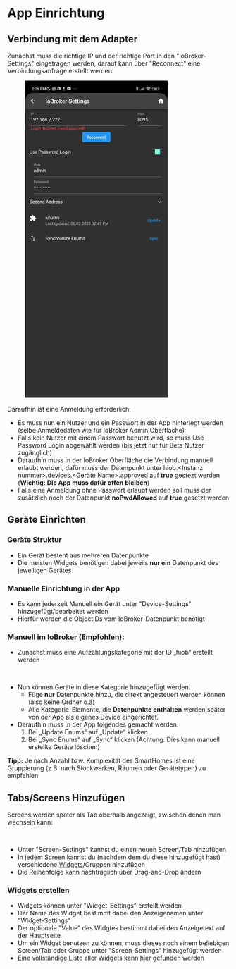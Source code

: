 # App Einrichtung

## Verbindung mit dem Adapter

Zunächst muss die richtige IP und der richtige Port in den "IoBroker-Settings" eingetragen werden, darauf kann über "Reconnect" eine Verbindungsanfrage erstellt werden

<figure><img src="../.gitbook/assets/connection_example (1).jpg" alt=""><figcaption></figcaption></figure>

Daraufhin ist eine Anmeldung erforderlich:

* Es muss nun ein Nutzer und ein Passwort in der App hinterlegt werden (selbe Anmeldedaten wie für IoBroker Admin Oberfläche)
* Falls kein Nutzer mit einem Passwort benutzt wird, so muss Use Password Login abgewählt werden (bis jetzt nur für Beta Nutzer zugänglich)
* Daraufhin muss in der IoBroker Oberfläche die Verbindung manuell erlaubt werden, dafür muss der Datenpunkt unter hiob.\<Instanz nummer>.devices.\<Geräte Name>.approved auf **true** gestezt werden (**Wichtig: Die App muss dafür offen bleiben**)
* Falls eine Anmeldung ohne Passwort erlaubt werden soll muss der zusätzlich noch der Datenpunkt **noPwdAllowed** auf **true** gesetzt werden

## Geräte Einrichten

### Geräte Struktur

* Ein Gerät besteht aus mehreren Datenpunkte
* Die meisten Widgets benötigen dabei jeweils **nur ein** Datenpunkt des jeweiligen Gerätes

### Manuelle Einrichtung in der App

* Es kann jederzeit Manuell ein Gerät unter "Device-Settings" hinzugefügt/bearbeitet werden
* Hierfür werden die ObjectIDs vom IoBroker-Datenpunkt benötigt

### Manuell im IoBroker (Empfohlen):

* Zunächst muss eine Aufzählungskategorie mit der ID „hiob“ erstellt werden

<figure><img src="../.gitbook/assets/aufzählung_1e (1).png" alt=""><figcaption></figcaption></figure>

* Nun können Geräte in diese Kategorie hinzugefügt werden.
  * Füge **nur** Datenpunkte hinzu, die direkt angesteuert werden können (also keine Ordner o.ä)
  * Alle Kategorie-Elemente, die **Datenpunkte enthalten** werden später von der App als eigenes Device eingerichtet.
* Daraufhin muss in der App folgendes gemacht werden:
  1. Bei „Update Enums“ auf „Update“ klicken
  2. Bei „Sync Enums“ auf „Sync“ klicken  (Achtung: Dies kann manuell erstellte Geräte löschen)

**Tipp:** Je nach Anzahl bzw. Komplexität des SmartHomes ist eine Gruppierung (z.B. nach Stockwerken, Räumen oder Gerätetypen) zu empfehlen.

## Tabs/Screens Hinzufügen

Screens werden später als Tab oberhalb angezeigt, zwischen denen man wechseln kann:

<figure><img src="../.gitbook/assets/aufzählung_1e.png" alt=""><figcaption></figcaption></figure>

* Unter "Screen-Settings" kannst du einen neuen Screen/Tab hinzufügen
* In jedem Screen kannst du (nachdem dem du diese hinzugefügt hast) verschiedene [Widgets](https://app.gitbook.com/s/YWLvuNyLNp6aa7cn2y33/\~/changes/oA9p3RZ4zPIZXkJxzQ1V/widgets)/Gruppen hinzufügen
* Die Reihenfolge kann nachträglich über Drag-and-Drop ändern

### Widgets erstellen

* Widgets können unter "Widget-Settings" erstellt werden
* Der Name des Widget bestimmt dabei den Anzeigenamen unter "Widget-Settings"
* Der optionale "Value" des Widgtes bestimmt dabei den Anzeigetext auf der Hauptseite
* Um ein Widget benutzen zu können, muss dieses noch einem beliebigen Screen/Tab oder Gruppe unter "Screen-Settings" hinzugefügt werden
* Eine vollständige Liste aller Widgets kann [hier](widgets.md) gefunden werden
